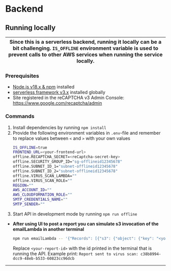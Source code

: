 # Backend

## Running locally

| Since this is a serverless backend, running it locally can be a bit challenging. `IS_OFFLINE` environment variable is used to prevent calls to other AWS services when running the service locally. |
| -------------------------------------------------------------------------------------------------------------------------------------------------------------------------------------------- |

### Prerequisites

- [Node.js v18.x & npm](https://docs.npmjs.com/downloading-and-installing-node-js-and-npm) installed
- [serverless framework v3.x](https://www.npmjs.com/package/serverless) installed globally
- Site registered in the reCAPTCHA v3 Admin Console: https://www.google.com/recaptcha/admin

### Commands

1. Install dependencies by running
   `npm install`
2. Provide the following environment variables in `.env`-file and remember to replace values between `<` and `>` with your own values
   ```sh
   IS_OFFLINE=true
   FRONTEND_URL=<your-frontend-url>
   offline.RECAPTCHA_SECRET=<reCaptcha-secret-key>
   offline.SECURITY_GROUP_ID="sg-offlineid12345678"
   offline.SUBNET_ID_1="subnet-offlineid12345678"
   offline.SUBNET_ID_2="subnet-offlineid12345678"
   offline.VIRUS_SCAN_LAMBDA=""
   offline.VIRUS_SCAN_ROLE=""
   REGION=""
   AWS_ACCOUNT_ID=""
   AWS_CLOUDFORMATION_ROLE=""
   SMTP_CREDENTIALS_NAME=""
   SMTP_SENDER=""
   ```
3. Start API in development mode by running
   `npm run offline`

-  **After using UI to post a report you can simulate s3 invocation of the emailLambda in another terminal**
   ```sh
   npm run emailLambda -- '{"Records": [{"s3": {"object": {"key": "<your-report-id>_report.json"}}}]}'
   ```
   Replace `<your-report-id>` with the id printed in the terminal that is running the API.
   Example print: `Report sent to virus scan: c38b8994-dcc9-48eb-b533-60823cc96dcb`

---
